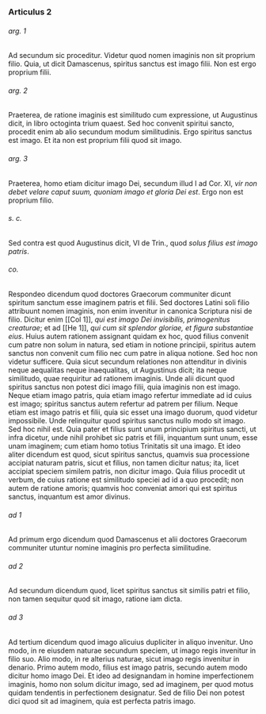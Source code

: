 ### Articulus 2

###### arg. 1
Ad secundum sic proceditur. Videtur quod nomen imaginis non sit proprium filio. Quia, ut dicit Damascenus, spiritus sanctus est imago filii. Non est ergo proprium filii.

###### arg. 2
Praeterea, de ratione imaginis est similitudo cum expressione, ut Augustinus dicit, in libro octoginta trium quaest. Sed hoc convenit spiritui sancto, procedit enim ab alio secundum modum similitudinis. Ergo spiritus sanctus est imago. Et ita non est proprium filii quod sit imago.

###### arg. 3
Praeterea, homo etiam dicitur imago Dei, secundum illud I ad Cor. XI, *vir non debet velare caput suum, quoniam imago et gloria Dei est*. Ergo non est proprium filio.

###### s. c.
Sed contra est quod Augustinus dicit, VI de Trin., quod *solus filius est imago patris*.

###### co.
Respondeo dicendum quod doctores Graecorum communiter dicunt spiritum sanctum esse imaginem patris et filii. Sed doctores Latini soli filio attribuunt nomen imaginis, non enim invenitur in canonica Scriptura nisi de filio. Dicitur enim [[Col 1]], *qui est imago Dei invisibilis, primogenitus creaturae*; et ad [[He 1]], *qui cum sit splendor gloriae, et figura substantiae eius*. Huius autem rationem assignant quidam ex hoc, quod filius convenit cum patre non solum in natura, sed etiam in notione principii, spiritus autem sanctus non convenit cum filio nec cum patre in aliqua notione. Sed hoc non videtur sufficere. Quia sicut secundum relationes non attenditur in divinis neque aequalitas neque inaequalitas, ut Augustinus dicit; ita neque similitudo, quae requiritur ad rationem imaginis. Unde alii dicunt quod spiritus sanctus non potest dici imago filii, quia imaginis non est imago. Neque etiam imago patris, quia etiam imago refertur immediate ad id cuius est imago; spiritus sanctus autem refertur ad patrem per filium. Neque etiam est imago patris et filii, quia sic esset una imago duorum, quod videtur impossibile. Unde relinquitur quod spiritus sanctus nullo modo sit imago. Sed hoc nihil est. Quia pater et filius sunt unum principium spiritus sancti, ut infra dicetur, unde nihil prohibet sic patris et filii, inquantum sunt unum, esse unam imaginem; cum etiam homo totius Trinitatis sit una imago. Et ideo aliter dicendum est quod, sicut spiritus sanctus, quamvis sua processione accipiat naturam patris, sicut et filius, non tamen dicitur natus; ita, licet accipiat speciem similem patris, non dicitur imago. Quia filius procedit ut verbum, de cuius ratione est similitudo speciei ad id a quo procedit; non autem de ratione amoris; quamvis hoc conveniat amori qui est spiritus sanctus, inquantum est amor divinus.

###### ad 1
Ad primum ergo dicendum quod Damascenus et alii doctores Graecorum communiter utuntur nomine imaginis pro perfecta similitudine.

###### ad 2
Ad secundum dicendum quod, licet spiritus sanctus sit similis patri et filio, non tamen sequitur quod sit imago, ratione iam dicta.

###### ad 3
Ad tertium dicendum quod imago alicuius dupliciter in aliquo invenitur. Uno modo, in re eiusdem naturae secundum speciem, ut imago regis invenitur in filio suo. Alio modo, in re alterius naturae, sicut imago regis invenitur in denario. Primo autem modo, filius est imago patris, secundo autem modo dicitur homo imago Dei. Et ideo ad designandam in homine imperfectionem imaginis, homo non solum dicitur imago, sed ad imaginem, per quod motus quidam tendentis in perfectionem designatur. Sed de filio Dei non potest dici quod sit ad imaginem, quia est perfecta patris imago.

